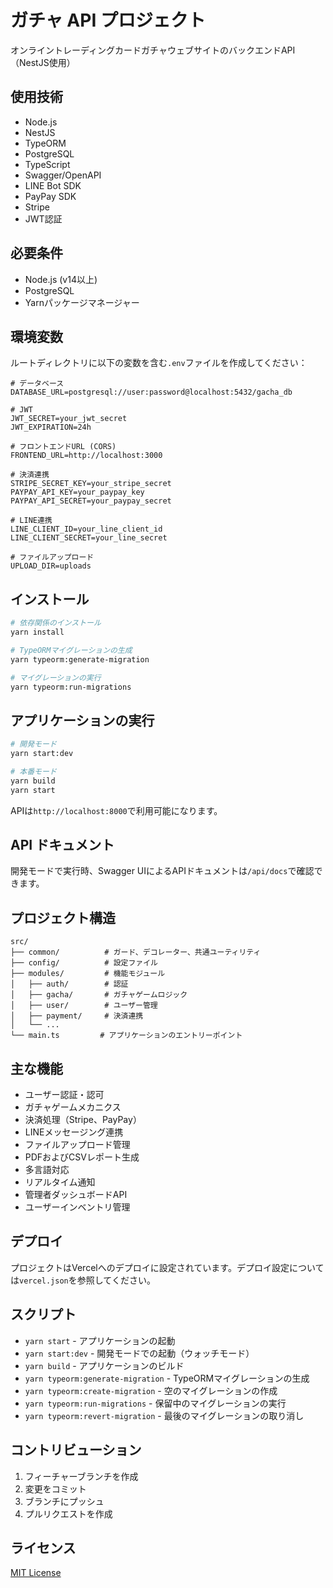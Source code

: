 # ガチャ API プロジェクト

オンライントレーディングカードガチャウェブサイトのバックエンドAPI（NestJS使用）

## 使用技術

- Node.js
- NestJS
- TypeORM
- PostgreSQL
- TypeScript
- Swagger/OpenAPI
- LINE Bot SDK
- PayPay SDK
- Stripe
- JWT認証

## 必要条件

- Node.js (v14以上)
- PostgreSQL
- Yarnパッケージマネージャー

## 環境変数

ルートディレクトリに以下の変数を含む`.env`ファイルを作成してください：

```env
# データベース
DATABASE_URL=postgresql://user:password@localhost:5432/gacha_db

# JWT
JWT_SECRET=your_jwt_secret
JWT_EXPIRATION=24h

# フロントエンドURL (CORS)
FRONTEND_URL=http://localhost:3000

# 決済連携
STRIPE_SECRET_KEY=your_stripe_secret
PAYPAY_API_KEY=your_paypay_key
PAYPAY_API_SECRET=your_paypay_secret

# LINE連携
LINE_CLIENT_ID=your_line_client_id
LINE_CLIENT_SECRET=your_line_secret

# ファイルアップロード
UPLOAD_DIR=uploads
```

## インストール

```bash
# 依存関係のインストール
yarn install

# TypeORMマイグレーションの生成
yarn typeorm:generate-migration

# マイグレーションの実行
yarn typeorm:run-migrations
```

## アプリケーションの実行

```bash
# 開発モード
yarn start:dev

# 本番モード
yarn build
yarn start
```

APIは`http://localhost:8000`で利用可能になります。

## API ドキュメント

開発モードで実行時、Swagger UIによるAPIドキュメントは`/api/docs`で確認できます。

## プロジェクト構造

```
src/
├── common/          # ガード、デコレーター、共通ユーティリティ
├── config/          # 設定ファイル
├── modules/         # 機能モジュール
│   ├── auth/        # 認証
│   ├── gacha/       # ガチャゲームロジック
│   ├── user/        # ユーザー管理
│   ├── payment/     # 決済連携
│   └── ...
└── main.ts         # アプリケーションのエントリーポイント
```

## 主な機能

- ユーザー認証・認可
- ガチャゲームメカニクス
- 決済処理（Stripe、PayPay）
- LINEメッセージング連携
- ファイルアップロード管理
- PDFおよびCSVレポート生成
- 多言語対応
- リアルタイム通知
- 管理者ダッシュボードAPI
- ユーザーインベントリ管理

## デプロイ

プロジェクトはVercelへのデプロイに設定されています。デプロイ設定については`vercel.json`を参照してください。

## スクリプト

- `yarn start` - アプリケーションの起動
- `yarn start:dev` - 開発モードでの起動（ウォッチモード）
- `yarn build` - アプリケーションのビルド
- `yarn typeorm:generate-migration` - TypeORMマイグレーションの生成
- `yarn typeorm:create-migration` - 空のマイグレーションの作成
- `yarn typeorm:run-migrations` - 保留中のマイグレーションの実行
- `yarn typeorm:revert-migration` - 最後のマイグレーションの取り消し

## コントリビューション

1. フィーチャーブランチを作成
2. 変更をコミット
3. ブランチにプッシュ
4. プルリクエストを作成

## ライセンス

[MIT License](LICENSE)